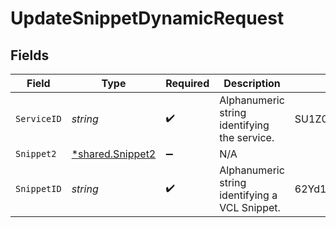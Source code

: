 # UpdateSnippetDynamicRequest


## Fields

| Field                                               | Type                                                | Required                                            | Description                                         | Example                                             |
| --------------------------------------------------- | --------------------------------------------------- | --------------------------------------------------- | --------------------------------------------------- | --------------------------------------------------- |
| `ServiceID`                                         | *string*                                            | :heavy_check_mark:                                  | Alphanumeric string identifying the service.        | SU1Z0isxPaozGVKXdv0eY                               |
| `Snippet2`                                          | [*shared.Snippet2](../../models/shared/snippet2.md) | :heavy_minus_sign:                                  | N/A                                                 |                                                     |
| `SnippetID`                                         | *string*                                            | :heavy_check_mark:                                  | Alphanumeric string identifying a VCL Snippet.      | 62Yd1WfiCBPENLloXfXmlO                              |
